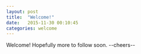 ```yaml
---
layout: post
title:  "Welcome!"
date:   2015-11-30 00:10:45
categories: welcome
---
```


Welcome! Hopefully more to follow soon. --cheers--
